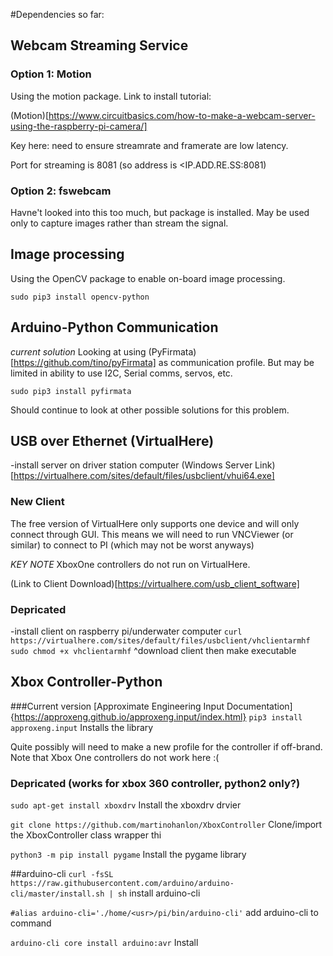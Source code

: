 #Dependencies so far:
## Webcam Streaming Service
### Option 1: Motion
Using the motion package. Link to install tutorial:

(Motion)[https://www.circuitbasics.com/how-to-make-a-webcam-server-using-the-raspberry-pi-camera/]

Key here: need to ensure streamrate and framerate are low latency.

Port for streaming is 8081 (so address is <IP.ADD.RE.SS:8081)

### Option 2: fswebcam
Havne't looked into this too much, but package is installed. May be used only to capture images rather than stream the signal.

## Image processing
Using the OpenCV package to enable on-board image processing. 

`sudo pip3 install opencv-python`

## Arduino-Python Communication
*current solution*
Looking at using (PyFirmata)[https://github.com/tino/pyFirmata] as communication profile. But may be limited in ability to use I2C, Serial comms, servos, etc. 

`sudo pip3 install pyfirmata`

Should continue to look at other possible solutions for this problem.

## USB over Ethernet (VirtualHere)
-install server on driver station computer
(Windows Server Link)[https://virtualhere.com/sites/default/files/usbclient/vhui64.exe]

### New Client
The free version of VirtualHere only supports one device and will only connect through GUI.
This means we will need to run VNCViewer (or similar) to connect to PI (which may not be worst anyways)

*KEY NOTE* XboxOne controllers do not run on VirtualHere. 

(Link to Client Download)[https://virtualhere.com/usb_client_software]


### Depricated
-install client on raspberry pi/underwater computer
`curl https://virtualhere.com/sites/default/files/usbclient/vhclientarmhf`
`sudo chmod +x vhclientarmhf`
^download client then make executable

## Xbox Controller-Python

###Current version
[Approximate Engineering Input Documentation]{https://approxeng.github.io/approxeng.input/index.html}
`pip3 install approxeng.input`
Installs the library

Quite possibly will need to make a new profile for the controller if off-brand. Note that Xbox One controllers do not work here :(

### Depricated (works for xbox 360 controller, python2 only?) 
`sudo apt-get install xboxdrv`
Install the xboxdrv drvier

`git clone https://github.com/martinohanlon/XboxController`
Clone/import the XboxController class wrapper thi

`python3 -m pip install pygame`
Install the pygame library

##arduino-cli
`curl -fsSL https://raw.githubusercontent.com/arduino/arduino-cli/master/install.sh | sh`
install arduino-cli

`#alias arduino-cli='./home/<usr>/pi/bin/arduino-cli'`
add arduino-cli to command

`arduino-cli core install arduino:avr` 
Install 